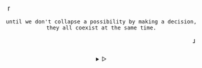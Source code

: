 <p align="left"><b><samp>「</samp></b></p>
  <p align="center">
    <samp>
	until we don't  collapse a possibility by making a decision,<br>
	they all coexist at the same time.<br>
    </samp>
  </p>
<p align="right"><b><samp>」</samp></b></p>

<br>

<details align="center">
<summary> &#9655;</summary>

<h2></h2><br>
<p align="center">
  <samp>
    [<a href="https://www.linkedin.com/in/higor-santana-360091204/">linkedin</a>]
    [<a href="mailto:higor.santanahs17@gmail.com">e-mail</a>]
  </samp>
</p>

<h2></h2><br>

</details>
